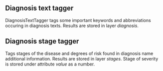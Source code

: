 ## Diagnosis text tagger

DiagnosisTextTagger tags some important keywords and abbreviations occuring in diagnosis texts. Results are stored in layer _diagnosis_.


## Diagnosis stage tagger

Tags stages of the disease and degrees of risk found in diagnosis name additional information. Results are stored in layer _stages_. Stage of severity is stored under attribute _value_ as a number.